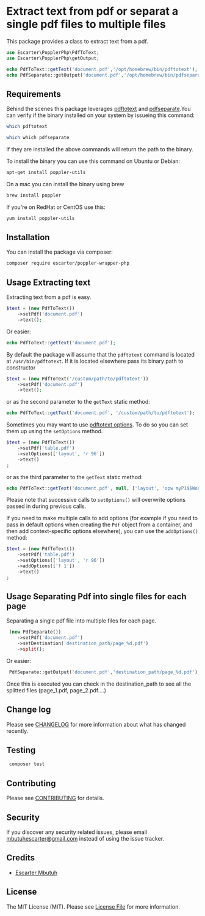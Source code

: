 # Extract text from pdf or separat a single pdf files to multiple files


This package provides a class to extract text from a pdf.

```php
use Escarter\PopplerPhp\PdfToText;
use Escarter\PopplerPhp\getOutput;

echo PdfToText::getText('document.pdf','/opt/homebrew/bin/pdftotext'); //returns the text from the pdf
echo PdfSeparate::getOutput('document.pdf','/opt/homebrew/bin/pdfseparate','destination_path/page_%d.pdf'); //returns null
```


## Requirements

Behind the scenes this package leverages [pdftotext](https://en.wikipedia.org/wiki/Pdftotext) and  [pdfseparate](https://en.wikipedia.org/wiki/Pdfseparate).You can verify if the binary installed on your system by issueing this command:

```bash
which pdftotext
```
```bash
which which pdfseparate
```

If they are installed the above commands will return the path to the binary.

To install the binary you can use this command on Ubuntu or Debian:

```bash
apt-get install poppler-utils
```

On a mac you can install the binary using brew

```bash
brew install poppler
```

If you're on RedHat or CentOS use this:

```bash
yum install poppler-utils
```

## Installation

You can install the package via composer:

```bash
composer require escarter/poppler-wrapper-php
```

## Usage Extracting text

Extracting text from a pdf is easy.

```php
$text = (new PdfToText())
    ->setPdf('document.pdf')
    ->text();
```

Or easier:

```php
echo PdfToText::getText('document.pdf');
```

By default the package will assume that the `pdftotext` command is located at `/usr/bin/pdftotext`.
If it is located elsewhere pass its binary path to constructor

```php
$text = (new PdfToText('/custom/path/to/pdftotext'))
    ->setPdf('document.pdf')
    ->text();
```

or as the second parameter to the `getText` static method:

```php
echo PdfToText::getText('document.pdf', '/custom/path/to/pdftotext');
```

Sometimes you may want to use [pdftotext options](https://linux.die.net/man/1/pdftotext). To do so you can set them up using the `setOptions` method.

```php
$text = (new PdfToText())
    ->setPdf('table.pdf')
    ->setOptions(['layout', 'r 96'])
    ->text()
;
```

or as the third parameter to the `getText` static method:

```php
echo PdfToText::getText('document.pdf', null, ['layout', 'opw myP1$$Word']);
```

Please note that successive calls to `setOptions()` will overwrite options passed in during previous calls. 

If you need to make multiple calls to add options (for example if you need to pass in default options when creating 
the `Pdf` object from a container, and then add context-specific options elsewhere), you can use the `addOptions()` method:
 
 ```php
 $text = (new PdfToText())
     ->setPdf('table.pdf')
     ->setOptions(['layout', 'r 96'])
     ->addOptions(['f 1'])
     ->text()
 ;
 ```

## Usage Separating Pdf into single files for each page

Separating a single pdf file into multiple files for each page.

```php
 (new PdfSeparate())
    ->setPdf('document.pdf')
    ->setDestination('destination_path/page_%d.pdf')
    ->split();
```
Or easier:

```php
 PdfSeparate::getOutput('document.pdf','destination_path/page_%d.pdf');
```

Once this is executed you can check in the destination_path to see all the splitted files (page_1.pdf, page_2.pdf....)

## Change log

Please see [CHANGELOG](CHANGELOG.md) for more information about what has changed recently.

## Testing

```bash
 composer test
```

## Contributing

Please see [CONTRIBUTING](CONTRIBUTING.md) for details.

## Security

If you discover any security related issues, please email mbutuhescarter@gmail.com instead of using the issue tracker.

## Credits

- [Escarter Mbutuh](https://github.com/escarter)

## License

The MIT License (MIT). Please see [License File](LICENSE.md) for more information.

